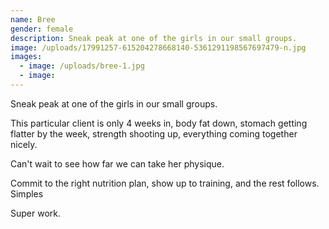 ```yaml
---
name: Bree
gender: female
description: Sneak peak at one of the girls in our small groups.
image: /uploads/17991257-615204278668140-5361291198567697479-n.jpg
images:
  - image: /uploads/bree-1.jpg
  - image:
---
```



Sneak peak at one of the girls in our small groups.

This particular client is only 4 weeks in, body fat down, stomach getting flatter by the week, strength shooting up, everything coming together nicely.

Can't wait to see how far we can take her physique.

Commit to the right nutrition plan, show up to training, and the rest follows. Simples

Super work.